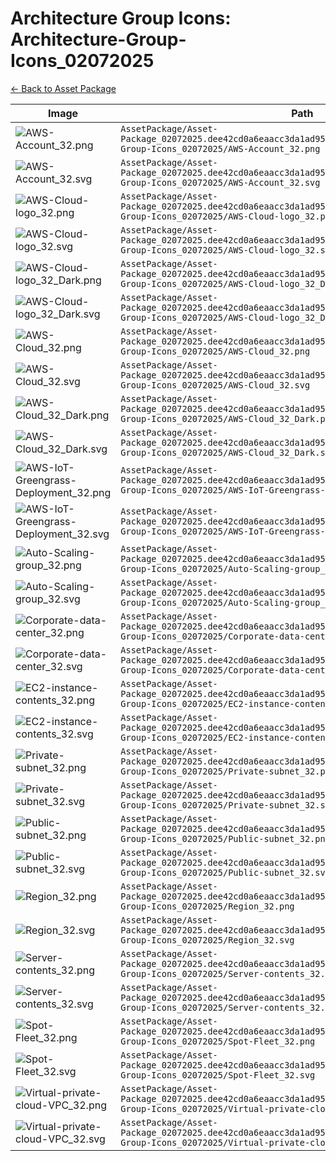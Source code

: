# Architecture Group Icons: Architecture-Group-Icons_02072025

[← Back to Asset Package](Asset-Package_02072025.dee42cd0a6eaacc3da1ad9519579357fb546f803)

| Image | Path |
|-------|------|
| ![AWS-Account_32.png](https://raw.githubusercontent.com/wiki/ugwis/diagram-as-code/AssetPackage/Asset-Package_02072025.dee42cd0a6eaacc3da1ad9519579357fb546f803/Architecture-Group-Icons_02072025/AWS-Account_32.png) | `AssetPackage/Asset-Package_02072025.dee42cd0a6eaacc3da1ad9519579357fb546f803/Architecture-Group-Icons_02072025/AWS-Account_32.png` |
| ![AWS-Account_32.svg](https://raw.githubusercontent.com/wiki/ugwis/diagram-as-code/AssetPackage/Asset-Package_02072025.dee42cd0a6eaacc3da1ad9519579357fb546f803/Architecture-Group-Icons_02072025/AWS-Account_32.svg) | `AssetPackage/Asset-Package_02072025.dee42cd0a6eaacc3da1ad9519579357fb546f803/Architecture-Group-Icons_02072025/AWS-Account_32.svg` |
| ![AWS-Cloud-logo_32.png](https://raw.githubusercontent.com/wiki/ugwis/diagram-as-code/AssetPackage/Asset-Package_02072025.dee42cd0a6eaacc3da1ad9519579357fb546f803/Architecture-Group-Icons_02072025/AWS-Cloud-logo_32.png) | `AssetPackage/Asset-Package_02072025.dee42cd0a6eaacc3da1ad9519579357fb546f803/Architecture-Group-Icons_02072025/AWS-Cloud-logo_32.png` |
| ![AWS-Cloud-logo_32.svg](https://raw.githubusercontent.com/wiki/ugwis/diagram-as-code/AssetPackage/Asset-Package_02072025.dee42cd0a6eaacc3da1ad9519579357fb546f803/Architecture-Group-Icons_02072025/AWS-Cloud-logo_32.svg) | `AssetPackage/Asset-Package_02072025.dee42cd0a6eaacc3da1ad9519579357fb546f803/Architecture-Group-Icons_02072025/AWS-Cloud-logo_32.svg` |
| ![AWS-Cloud-logo_32_Dark.png](https://raw.githubusercontent.com/wiki/ugwis/diagram-as-code/AssetPackage/Asset-Package_02072025.dee42cd0a6eaacc3da1ad9519579357fb546f803/Architecture-Group-Icons_02072025/AWS-Cloud-logo_32_Dark.png) | `AssetPackage/Asset-Package_02072025.dee42cd0a6eaacc3da1ad9519579357fb546f803/Architecture-Group-Icons_02072025/AWS-Cloud-logo_32_Dark.png` |
| ![AWS-Cloud-logo_32_Dark.svg](https://raw.githubusercontent.com/wiki/ugwis/diagram-as-code/AssetPackage/Asset-Package_02072025.dee42cd0a6eaacc3da1ad9519579357fb546f803/Architecture-Group-Icons_02072025/AWS-Cloud-logo_32_Dark.svg) | `AssetPackage/Asset-Package_02072025.dee42cd0a6eaacc3da1ad9519579357fb546f803/Architecture-Group-Icons_02072025/AWS-Cloud-logo_32_Dark.svg` |
| ![AWS-Cloud_32.png](https://raw.githubusercontent.com/wiki/ugwis/diagram-as-code/AssetPackage/Asset-Package_02072025.dee42cd0a6eaacc3da1ad9519579357fb546f803/Architecture-Group-Icons_02072025/AWS-Cloud_32.png) | `AssetPackage/Asset-Package_02072025.dee42cd0a6eaacc3da1ad9519579357fb546f803/Architecture-Group-Icons_02072025/AWS-Cloud_32.png` |
| ![AWS-Cloud_32.svg](https://raw.githubusercontent.com/wiki/ugwis/diagram-as-code/AssetPackage/Asset-Package_02072025.dee42cd0a6eaacc3da1ad9519579357fb546f803/Architecture-Group-Icons_02072025/AWS-Cloud_32.svg) | `AssetPackage/Asset-Package_02072025.dee42cd0a6eaacc3da1ad9519579357fb546f803/Architecture-Group-Icons_02072025/AWS-Cloud_32.svg` |
| ![AWS-Cloud_32_Dark.png](https://raw.githubusercontent.com/wiki/ugwis/diagram-as-code/AssetPackage/Asset-Package_02072025.dee42cd0a6eaacc3da1ad9519579357fb546f803/Architecture-Group-Icons_02072025/AWS-Cloud_32_Dark.png) | `AssetPackage/Asset-Package_02072025.dee42cd0a6eaacc3da1ad9519579357fb546f803/Architecture-Group-Icons_02072025/AWS-Cloud_32_Dark.png` |
| ![AWS-Cloud_32_Dark.svg](https://raw.githubusercontent.com/wiki/ugwis/diagram-as-code/AssetPackage/Asset-Package_02072025.dee42cd0a6eaacc3da1ad9519579357fb546f803/Architecture-Group-Icons_02072025/AWS-Cloud_32_Dark.svg) | `AssetPackage/Asset-Package_02072025.dee42cd0a6eaacc3da1ad9519579357fb546f803/Architecture-Group-Icons_02072025/AWS-Cloud_32_Dark.svg` |
| ![AWS-IoT-Greengrass-Deployment_32.png](https://raw.githubusercontent.com/wiki/ugwis/diagram-as-code/AssetPackage/Asset-Package_02072025.dee42cd0a6eaacc3da1ad9519579357fb546f803/Architecture-Group-Icons_02072025/AWS-IoT-Greengrass-Deployment_32.png) | `AssetPackage/Asset-Package_02072025.dee42cd0a6eaacc3da1ad9519579357fb546f803/Architecture-Group-Icons_02072025/AWS-IoT-Greengrass-Deployment_32.png` |
| ![AWS-IoT-Greengrass-Deployment_32.svg](https://raw.githubusercontent.com/wiki/ugwis/diagram-as-code/AssetPackage/Asset-Package_02072025.dee42cd0a6eaacc3da1ad9519579357fb546f803/Architecture-Group-Icons_02072025/AWS-IoT-Greengrass-Deployment_32.svg) | `AssetPackage/Asset-Package_02072025.dee42cd0a6eaacc3da1ad9519579357fb546f803/Architecture-Group-Icons_02072025/AWS-IoT-Greengrass-Deployment_32.svg` |
| ![Auto-Scaling-group_32.png](https://raw.githubusercontent.com/wiki/ugwis/diagram-as-code/AssetPackage/Asset-Package_02072025.dee42cd0a6eaacc3da1ad9519579357fb546f803/Architecture-Group-Icons_02072025/Auto-Scaling-group_32.png) | `AssetPackage/Asset-Package_02072025.dee42cd0a6eaacc3da1ad9519579357fb546f803/Architecture-Group-Icons_02072025/Auto-Scaling-group_32.png` |
| ![Auto-Scaling-group_32.svg](https://raw.githubusercontent.com/wiki/ugwis/diagram-as-code/AssetPackage/Asset-Package_02072025.dee42cd0a6eaacc3da1ad9519579357fb546f803/Architecture-Group-Icons_02072025/Auto-Scaling-group_32.svg) | `AssetPackage/Asset-Package_02072025.dee42cd0a6eaacc3da1ad9519579357fb546f803/Architecture-Group-Icons_02072025/Auto-Scaling-group_32.svg` |
| ![Corporate-data-center_32.png](https://raw.githubusercontent.com/wiki/ugwis/diagram-as-code/AssetPackage/Asset-Package_02072025.dee42cd0a6eaacc3da1ad9519579357fb546f803/Architecture-Group-Icons_02072025/Corporate-data-center_32.png) | `AssetPackage/Asset-Package_02072025.dee42cd0a6eaacc3da1ad9519579357fb546f803/Architecture-Group-Icons_02072025/Corporate-data-center_32.png` |
| ![Corporate-data-center_32.svg](https://raw.githubusercontent.com/wiki/ugwis/diagram-as-code/AssetPackage/Asset-Package_02072025.dee42cd0a6eaacc3da1ad9519579357fb546f803/Architecture-Group-Icons_02072025/Corporate-data-center_32.svg) | `AssetPackage/Asset-Package_02072025.dee42cd0a6eaacc3da1ad9519579357fb546f803/Architecture-Group-Icons_02072025/Corporate-data-center_32.svg` |
| ![EC2-instance-contents_32.png](https://raw.githubusercontent.com/wiki/ugwis/diagram-as-code/AssetPackage/Asset-Package_02072025.dee42cd0a6eaacc3da1ad9519579357fb546f803/Architecture-Group-Icons_02072025/EC2-instance-contents_32.png) | `AssetPackage/Asset-Package_02072025.dee42cd0a6eaacc3da1ad9519579357fb546f803/Architecture-Group-Icons_02072025/EC2-instance-contents_32.png` |
| ![EC2-instance-contents_32.svg](https://raw.githubusercontent.com/wiki/ugwis/diagram-as-code/AssetPackage/Asset-Package_02072025.dee42cd0a6eaacc3da1ad9519579357fb546f803/Architecture-Group-Icons_02072025/EC2-instance-contents_32.svg) | `AssetPackage/Asset-Package_02072025.dee42cd0a6eaacc3da1ad9519579357fb546f803/Architecture-Group-Icons_02072025/EC2-instance-contents_32.svg` |
| ![Private-subnet_32.png](https://raw.githubusercontent.com/wiki/ugwis/diagram-as-code/AssetPackage/Asset-Package_02072025.dee42cd0a6eaacc3da1ad9519579357fb546f803/Architecture-Group-Icons_02072025/Private-subnet_32.png) | `AssetPackage/Asset-Package_02072025.dee42cd0a6eaacc3da1ad9519579357fb546f803/Architecture-Group-Icons_02072025/Private-subnet_32.png` |
| ![Private-subnet_32.svg](https://raw.githubusercontent.com/wiki/ugwis/diagram-as-code/AssetPackage/Asset-Package_02072025.dee42cd0a6eaacc3da1ad9519579357fb546f803/Architecture-Group-Icons_02072025/Private-subnet_32.svg) | `AssetPackage/Asset-Package_02072025.dee42cd0a6eaacc3da1ad9519579357fb546f803/Architecture-Group-Icons_02072025/Private-subnet_32.svg` |
| ![Public-subnet_32.png](https://raw.githubusercontent.com/wiki/ugwis/diagram-as-code/AssetPackage/Asset-Package_02072025.dee42cd0a6eaacc3da1ad9519579357fb546f803/Architecture-Group-Icons_02072025/Public-subnet_32.png) | `AssetPackage/Asset-Package_02072025.dee42cd0a6eaacc3da1ad9519579357fb546f803/Architecture-Group-Icons_02072025/Public-subnet_32.png` |
| ![Public-subnet_32.svg](https://raw.githubusercontent.com/wiki/ugwis/diagram-as-code/AssetPackage/Asset-Package_02072025.dee42cd0a6eaacc3da1ad9519579357fb546f803/Architecture-Group-Icons_02072025/Public-subnet_32.svg) | `AssetPackage/Asset-Package_02072025.dee42cd0a6eaacc3da1ad9519579357fb546f803/Architecture-Group-Icons_02072025/Public-subnet_32.svg` |
| ![Region_32.png](https://raw.githubusercontent.com/wiki/ugwis/diagram-as-code/AssetPackage/Asset-Package_02072025.dee42cd0a6eaacc3da1ad9519579357fb546f803/Architecture-Group-Icons_02072025/Region_32.png) | `AssetPackage/Asset-Package_02072025.dee42cd0a6eaacc3da1ad9519579357fb546f803/Architecture-Group-Icons_02072025/Region_32.png` |
| ![Region_32.svg](https://raw.githubusercontent.com/wiki/ugwis/diagram-as-code/AssetPackage/Asset-Package_02072025.dee42cd0a6eaacc3da1ad9519579357fb546f803/Architecture-Group-Icons_02072025/Region_32.svg) | `AssetPackage/Asset-Package_02072025.dee42cd0a6eaacc3da1ad9519579357fb546f803/Architecture-Group-Icons_02072025/Region_32.svg` |
| ![Server-contents_32.png](https://raw.githubusercontent.com/wiki/ugwis/diagram-as-code/AssetPackage/Asset-Package_02072025.dee42cd0a6eaacc3da1ad9519579357fb546f803/Architecture-Group-Icons_02072025/Server-contents_32.png) | `AssetPackage/Asset-Package_02072025.dee42cd0a6eaacc3da1ad9519579357fb546f803/Architecture-Group-Icons_02072025/Server-contents_32.png` |
| ![Server-contents_32.svg](https://raw.githubusercontent.com/wiki/ugwis/diagram-as-code/AssetPackage/Asset-Package_02072025.dee42cd0a6eaacc3da1ad9519579357fb546f803/Architecture-Group-Icons_02072025/Server-contents_32.svg) | `AssetPackage/Asset-Package_02072025.dee42cd0a6eaacc3da1ad9519579357fb546f803/Architecture-Group-Icons_02072025/Server-contents_32.svg` |
| ![Spot-Fleet_32.png](https://raw.githubusercontent.com/wiki/ugwis/diagram-as-code/AssetPackage/Asset-Package_02072025.dee42cd0a6eaacc3da1ad9519579357fb546f803/Architecture-Group-Icons_02072025/Spot-Fleet_32.png) | `AssetPackage/Asset-Package_02072025.dee42cd0a6eaacc3da1ad9519579357fb546f803/Architecture-Group-Icons_02072025/Spot-Fleet_32.png` |
| ![Spot-Fleet_32.svg](https://raw.githubusercontent.com/wiki/ugwis/diagram-as-code/AssetPackage/Asset-Package_02072025.dee42cd0a6eaacc3da1ad9519579357fb546f803/Architecture-Group-Icons_02072025/Spot-Fleet_32.svg) | `AssetPackage/Asset-Package_02072025.dee42cd0a6eaacc3da1ad9519579357fb546f803/Architecture-Group-Icons_02072025/Spot-Fleet_32.svg` |
| ![Virtual-private-cloud-VPC_32.png](https://raw.githubusercontent.com/wiki/ugwis/diagram-as-code/AssetPackage/Asset-Package_02072025.dee42cd0a6eaacc3da1ad9519579357fb546f803/Architecture-Group-Icons_02072025/Virtual-private-cloud-VPC_32.png) | `AssetPackage/Asset-Package_02072025.dee42cd0a6eaacc3da1ad9519579357fb546f803/Architecture-Group-Icons_02072025/Virtual-private-cloud-VPC_32.png` |
| ![Virtual-private-cloud-VPC_32.svg](https://raw.githubusercontent.com/wiki/ugwis/diagram-as-code/AssetPackage/Asset-Package_02072025.dee42cd0a6eaacc3da1ad9519579357fb546f803/Architecture-Group-Icons_02072025/Virtual-private-cloud-VPC_32.svg) | `AssetPackage/Asset-Package_02072025.dee42cd0a6eaacc3da1ad9519579357fb546f803/Architecture-Group-Icons_02072025/Virtual-private-cloud-VPC_32.svg` |
